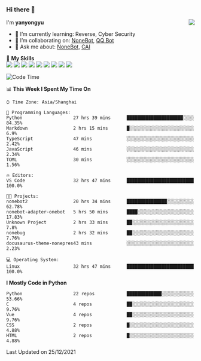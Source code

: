 ### Hi there 👋

<a href="#">
  <img align="right" src="https://github-readme-stats.vercel.app/api?username=yanyongyu&count_private=true&show_icons=true&bg_color=15,f2f7fd,E0EAFC" />
</a>

I'm **yanyongyu**

- 🌱 I’m currently learning: Reverse, Cyber Security
- 👯 I’m collaborating on: [NoneBot](https://github.com/nonebot), [QQ Bot](https://github.com/Mrs4s/go-cqhttp)
- 💬 Ask me about: [NoneBot](https://github.com/nonebot), [CAI](https://github.com/cscs181/CAI)

🌟 **My Skills**  
![](https://img.shields.io/badge/-Python-3e74a2?style=flat-square&logo=Python&logoColor=fff)
![](https://img.shields.io/badge/-Node.js-339933?style=flat-square&logo=Node.js&logoColor=fff)
![](https://img.shields.io/badge/-Vue-4fc08d?style=flat-square&logo=Vue.js&logoColor=fff)
![](https://img.shields.io/badge/-React-2d98ce?style=flat-square&logo=React&logoColor=fff)
![](https://img.shields.io/badge/-Docker-2496ED?style=flat-square&logo=Docker&logoColor=fff)
![](https://img.shields.io/badge/-Linux-000000?style=flat-square&logo=Linux&logoColor=fff)
![](https://img.shields.io/badge/-MySQL-4479A1?style=flat-square&logo=MySQL&logoColor=fff)
![](https://img.shields.io/badge/-Redis-DC382D?style=flat-square&logo=Redis&logoColor=fff)
![](https://img.shields.io/badge/-MongoDB-47A248?style=flat-square&logo=MongoDB&logoColor=fff)

<!--START_SECTION:waka-->
![Code Time](http://img.shields.io/badge/Code%20Time-1%2C937%20hrs%2057%20mins-blue)

📊 **This Week I Spent My Time On** 

```text
⌚︎ Time Zone: Asia/Shanghai

💬 Programming Languages: 
Python                   27 hrs 39 mins      █████████████████████░░░░   84.35% 
Markdown                 2 hrs 15 mins       █░░░░░░░░░░░░░░░░░░░░░░░░   6.9% 
TypeScript               47 mins             ░░░░░░░░░░░░░░░░░░░░░░░░░   2.42% 
JavaScript               46 mins             ░░░░░░░░░░░░░░░░░░░░░░░░░   2.34% 
TOML                     30 mins             ░░░░░░░░░░░░░░░░░░░░░░░░░   1.56%

🔥 Editors: 
VS Code                  32 hrs 47 mins      █████████████████████████   100.0%

🐱‍💻 Projects: 
nonebot2                 20 hrs 34 mins      ███████████████░░░░░░░░░░   62.78% 
nonebot-adapter-onebot   5 hrs 50 mins       ████░░░░░░░░░░░░░░░░░░░░░   17.83% 
Unknown Project          2 hrs 33 mins       ██░░░░░░░░░░░░░░░░░░░░░░░   7.8% 
nonebug                  2 hrs 32 mins       ██░░░░░░░░░░░░░░░░░░░░░░░   7.76% 
docusaurus-theme-nonepres43 mins             ░░░░░░░░░░░░░░░░░░░░░░░░░   2.23%

💻 Operating System: 
Linux                    32 hrs 47 mins      █████████████████████████   100.0%

```

**I Mostly Code in Python** 

```text
Python                   22 repos            █████████████░░░░░░░░░░░░   53.66% 
C                        4 repos             ██░░░░░░░░░░░░░░░░░░░░░░░   9.76% 
Vue                      4 repos             ██░░░░░░░░░░░░░░░░░░░░░░░   9.76% 
CSS                      2 repos             █░░░░░░░░░░░░░░░░░░░░░░░░   4.88% 
HTML                     2 repos             █░░░░░░░░░░░░░░░░░░░░░░░░   4.88%

```



 Last Updated on 25/12/2021
<!--END_SECTION:waka-->

